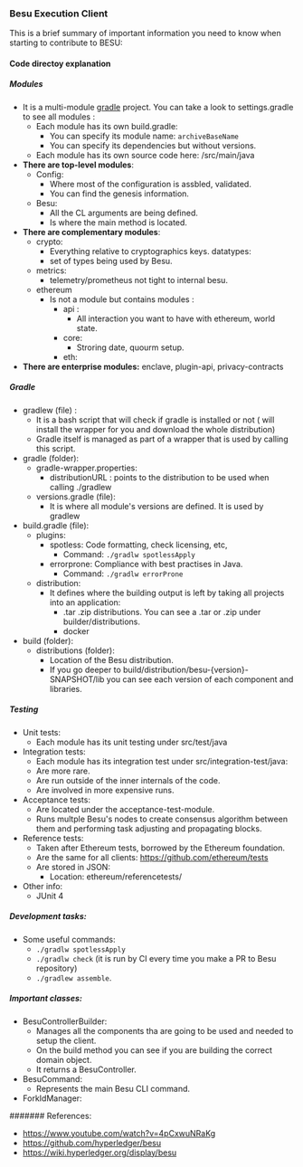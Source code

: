 ### Besu Execution Client
This is a brief summary of important information you need to know when starting to contribute to BESU:
#### Code directoy explanation

##### Modules
+  It is a multi-module [gradle](https://gradle.org/) project. You can take a look to settings.gradle to see all modules :
    + Each module has its own build.gradle:
		+ You can specify its module name: `archiveBaseName`
		+ You can specify its dependencies but without versions.
	+ Each module has its own source code here: /src/main/java
+ **There are top-level modules**:
	+ Config:
		+ Where most of the configuration is assbled, validated.
		+ You can find the genesis information. 
	+ Besu:
		+ All the CL arguments are being defined.
		+ Is where the main method is located.
+ **There are complementary modules**:
	+ crypto:
		+ Everything relative to cryptographics keys.
		datatypes:
		+ set of types being used by Besu.
	+ metrics:
		+ telemetry/prometheus not tight to internal besu.
	+ ethereum 
		+ Is not a module but contains modules :
			+ api :
				+ All interaction you want to have with ethereum, world state.
			+ core: 
				+ Stroring date, quourm setup.
			+ eth:
+ **There are enterprise modules:** enclave, plugin-api, privacy-contracts

##### Gradle
+ gradlew (file) :
	+ It is a bash script that will check if gradle is installed or not ( will install the wrapper for you and download the whole distribution) 
	+ Gradle itself is managed as part of a wrapper that is used by calling this script.
+ gradle (folder):
	+ gradle-wrapper.properties:
		+ distributionURL : points to the distribution to be used when calling ./gradlew
	+ versions.gradle (file):
		+ It is where all module's versions are defined. It is used by gradlew
+ build.gradle (file):
	+ plugins:
		+ spotless: Code formatting, check licensing, etc,
			+ Command:  `./gradlw spotlessApply`
		+ errorprone:  Compliance with best practises in Java.
			+ Command:  `./gradlw errorProne`
	+ distribution:
		+ It defines where the building output is left by taking all projects into an application:
			+ .tar .zip distributions. You can see a .tar or .zip under builder/distributions.
			+ docker 
+ build (folder):
	+ distributions (folder):
		+ Location of the Besu distribution.
		+ If you go deeper to build/distribution/besu-{version}-SNAPSHOT/lib you can see each version of each component and libraries.

##### Testing
+ Unit tests:
	+ Each module has its unit testing under src/test/java
+ Integration tests:
	+ Each module has its integration test under src/integration-test/java:
	+ Are more rare.
	+ Are run outside of the inner internals of the code.
	+ Are involved in more expensive runs.
+ Acceptance tests:
	+ Are located under the acceptance-test-module.
	+ Runs multple Besu's nodes to create consensus algorithm between them and performing task adjusting and propagating blocks.
+ Reference tests:
	+ Taken after Ethereum tests, borrowed by the Ethereum foundation.
	+ Are the same for all clients: https://github.com/ethereum/tests
	+ Are stored in JSON:
		+ Location: ethereum/referencetests/
+ Other info:
	+ JUnit 4


#####  Development tasks:
+ Some useful commands:
	+ `./gradlw spotlessApply`
	+ `./gradlw check` (it is run by CI every time you make a PR to Besu repository)
	+  `./gradlew assemble`.

#####  Important classes:
+ BesuControllerBuilder:
	+ Manages all the components tha are going to be used and needed to setup the client.
	+ On the build method you can see if you are building the correct domain object.
	+ It returns a BesuController.
+ BesuCommand:
	+ Represents the main Besu CLI command.
+ ForkIdManager: 

####### References:
+ https://www.youtube.com/watch?v=4pCxwuNRaKg
+ https://github.com/hyperledger/besu
+ https://wiki.hyperledger.org/display/besu